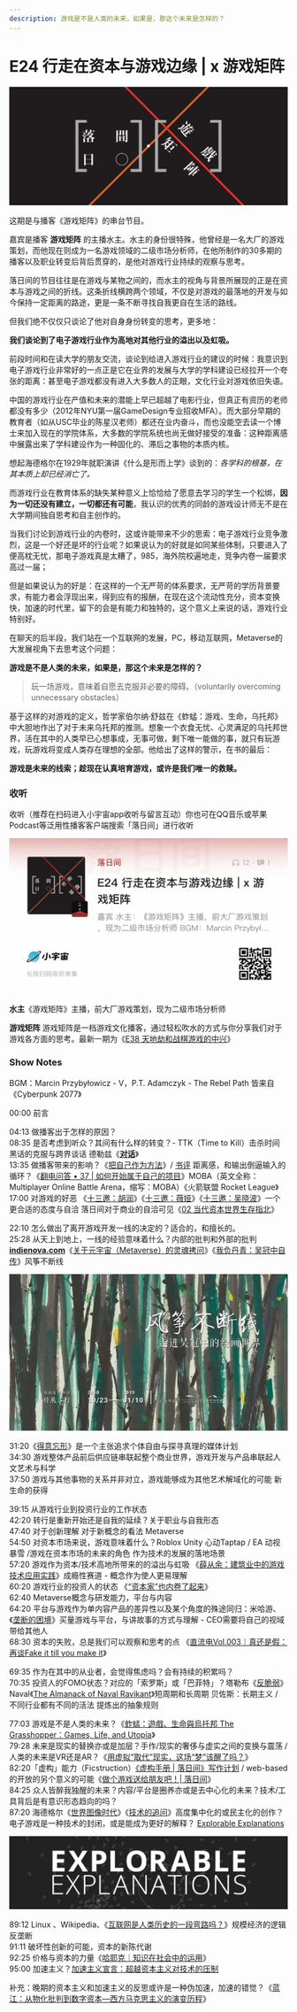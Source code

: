 ```yaml
---
description: 游戏是不是人类的未来，如果是，那这个未来是怎样的？
---
```


# E24 行走在资本与游戏边缘 \| x 游戏矩阵

![](../../.gitbook/assets/la-ri-jian-feng-mian-2.png)

这期是与播客《游戏矩阵》的串台节目。

嘉宾是播客 **游戏矩阵** 的主播水主。水主的身份很特殊，他曾经是一名大厂的游戏策划，而他现在则成为一名游戏领域的二级市场分析师，在他所制作的30多期的播客以及职业转变后背后贯穿的，是他对游戏行业持续的观察与思考。

落日间的节目往往是在游戏与某物之间的，而水主的视角与背景所展现的正是在资本与游戏之间的折线。这条折线横跨两个领域，不仅是对游戏的最落地的开发与如今保持一定距离的路途，更是一条不断寻找自我更自在生活的路线。

但我们绝不仅仅只谈论了他对自身身份转变的思考，更多地：

**我们谈论到了电子游戏行业作为高地对其他行业的溢出以及虹吸。**

前段时间和在读大学的朋友交流，谈论到给进入游戏行业的建议的时候：我意识到电子游戏行业非常好的一点正是它在业界的发展与大学的学科建设已经拉开一个夸张的距离：甚至电子游戏都没有进入大多数人的正眼，文化行业对游戏依旧失语。

中国的游戏行业在产值和未来的潜能上早已超越了电影行业，但真正有资历的老师都没有多少（2012年NYU第一届GameDesign专业招收MFA）。而大部分早期的教育者（如从USC毕业的陈星汉老师）都还在业内奋斗，而也没能空去读一个博士来加入现在的学院体系，大多数的学院系统也尚无做好接受的准备：这种距离感中展露出来了学科建设作为一种固化的、滞后之事物的本质内核。

想起海德格尔在1929年就职演讲《什么是形而上学》谈到的：_各学科的根基，在其本质上却已经消亡了。_

而游戏行业在教育体系的缺失某种意义上恰恰给了愿意去学习的学生一个松绑，**因为一切还没有建立，一切都还有可能**，我认识的优秀的同龄的游戏设计师无不是在大学期间独自思考和自主创作的。

当我们讨论到游戏行业的内卷时，这或许能带来不少的思索：电子游戏行业竞争激烈，这是一个好还是坏的行业呢？如果说认为的好就是如同某些体制，只要进入了便高枕无忧，那电子游戏真是太糟了，985，海外院校遍地走，竞争内卷一届要求高过一届；

但是如果说认为的好是：在这样的一个无严苛的体系要求，无严苛的学历背景要求，有能力者会浮现出来，得到应有的报酬，在现在这个流动性充分，资本变换快，加速的时代里，留下的会是有能力和独特的，这个意义上来说的话，游戏行业特别好。

在聊天的后半段，我们站在一个互联网的发展，PC，移动互联网，Metaverse的 大发展视角下去思考这个问题：

**游戏是不是人类的未来，如果是，那这个未来是怎样的？**

> 玩一场游戏，意味着自愿去克服非必要的障碍。（voluntarily overcoming unnecessary obstacles）

基于这样的对游戏的定义，哲学家伯尔纳·舒兹在《蚱蜢：游戏、生命，乌托邦》中大胆地作出了对于未来乌托邦的推测。想象一个衣食无忧、心灵满足的乌托邦世界，活在其中的人类早已心想事成，无事可做，剩下唯一能做的事，就只有玩游戏，玩游戏将变成人类存在理想的全部。他给出了这样的警示，在书的最后：

**游戏是未来的线索；趁现在认真培育游戏，或许是我们唯一的救赎。**



### 收听

  
收听（推荐在扫码进入小宇宙app收听与留言互动）你也可在QQ音乐或苹果Podcast等泛用性播客客户端搜索「落日间」进行收听

![](../../.gitbook/assets/e24-podcast.png)

  
**水主**《游戏矩阵》主播，前大厂游戏策划，现为二级市场分析师

**游戏矩阵** 游戏矩阵是一档游戏文化播客，通过轻松吹水的方式与你分享我们对于游戏各方面的思考。最新一期为《[E38 天地劫和战棋游戏的中兴](https://mp.weixin.qq.com/s?__biz=MzI1NDA5Nzg2MA==&mid=2650028363&idx=1&sn=c6af401891afb6db649082f2217824da&scene=21#wechat_redirect)》  


### Show Notes

BGM：Marcin Przybyłowicz - V，P.T. Adamczyk - The Rebel Path 皆来自《Cyberpunk 2077》

00:00 前言

04:13 做播客出于怎样的原因？  
08:35 是否考虑到听众？其间有什么样的转变？- TTK（Time to Kill）击杀时间 黑话的克服与跨界谈话 德勒兹《[**对话**](https://book.douban.com/subject/30226279/)》  
13:35 做播客带来的影响？《[把自己作为方法](https://book.douban.com/subject/35092383/)》/ [书评](https://www.zhihu.com/question/422262984/answer/1895912720) 距离感，和输出倒逼输入的循环？《[翻电问答 • 37 \| 如何开始属于自己的项目](https://www.xiaoyuzhoufm.com/episode/5e819df8418a84a04600ce55?s=eyJ1IjogIjVlYmNkNzkwMjFhYzg1ODA0MTJiNzcxMCJ9)》MOBA（英文全称：Multiplayer Online Battle Arena，缩写：MOBA）《火箭联盟 Rocket League》  
17:00 对游戏的好恶 《[十三邀：胡润](https://v.qq.com/x/cover/mzc00200j1zb3ff/j3235uhw2ph.html)》《[十三邀：薇娅](https://v.qq.com/x/cover/mzc002007eh256q.html)》《[十三邀：吴晓波](https://v.qq.com/x/cover/mzc00200oj8vge3.html)》一个更合适的态度与自洽 落日间对于商业的自洽可见《[02 当代资本世界生存指北](https://docs.xpaidia.com/project/about/02)》

22:10 怎么做出了离开游戏开发一线的决定的？适合的，和擅长的。  
25:28 从天上到地上，一线的经验意味着什么？内部的批判和外部的批判 [**indienova.com**](https://indienova.com/u/guatif)《[关于元宇宙（Metaverse）的灵魂拷问](https://mp.weixin.qq.com/s/kv-k7IsnjcyF-FoV9Ps5PQ)》《[我负丹青：吴冠中自传](https://book.douban.com/subject/26290219/)》风筝不断线

![](../../.gitbook/assets/wuguanzhong.jpg)

  
31:20《[得意忘形](https://www.ximalaya.com/yule/6688726/)》是一个主张追求个体自由与探寻真理的媒体计划  
34:30 游戏整体产品前后供应链串联起整个商业世界，游戏开发与产品串联起人文艺术与科学  
37:50 游戏与其他事物的关系并非对立，游戏能够成为其他艺术解域化的可能 新生命的获得

39:15 从游戏行业到投资行业的工作状态  
42:20 转行是重新开始还是自我的延续？关于职业与自我形态  
47:40 对于创新理解 对于新概念的看法 Metaverse  
54:50 对资本市场来说，游戏意味着什么？Roblox Unity 心动Taptap / EA 动视暴雪 /游戏在资本市场的未来的角色 作为技术的发展的落地场景  
57:20 游戏作为资本/技术高地所带来的的溢出与虹吸 《[薛从余：建筑业中的游戏技术应用实践](https://www.bilibili.com/video/BV1dp4y147a8)》成瘾性赛道 - 概念作为使人更易理解  
60:20 游戏行业的投资人的状态 《[“资本家”也内卷了起来](https://mp.weixin.qq.com/s/kJdtoKy00fWqXoiE6wjdAQ)》  
62:40 Metaverse概念与研发能力，平台与内容  
64:20 平台与游戏作为单内容产品的差异性以及某个角度的殊途同归：米哈游、《[垄断的困境](https://mp.weixin.qq.com/s/TnljFiAc82yZRb0D1Vr8Dw)》买量游戏与平台，与讲故事的方式与理解 - CEO需要将自己的视域带给其他人  
68:30 资本的失败，总是我们可以观察和思考的点 《[直流电Vol.003｜真还是假：再谈Fake it till you make it](https://www.xiaoyuzhoufm.com/episode/60940b922cf74c0b1deeb31e?s=eyJ1IjogIjVlYmNkNzkwMjFhYzg1ODA0MTJiNzcxMCJ9)》

69:35 作为在其中的从业者，会觉得焦虑吗？会有持续的积累吗？  
70:35 投资人的FOMO状态？对应的「索罗斯」或「巴菲特」？塔勒布《[反脆弱](https://book.douban.com/subject/25782902/)》Naval《[The Almanack of Naval Ravikant](https://book.douban.com/subject/35219712/)》短周期和长周期 贝佐斯：长期主义 / 不同行业都有不同的活法 提炼出的抽象规则

77:03 游戏是不是人类的未来？《[蚱蜢：遊戲、生命與烏托邦 The Grasshopper：Games, Life, and Utopia](https://book.douban.com/subject/26880839/)》  
79:28 未来是现实的替换亦或是加层？手作/现实的奢侈与虚实之间的变换与震荡 / 人类的未来是VR还是AR？《[用虚拟“取代”现实，这场“梦”该醒了吗？](https://mp.weixin.qq.com/s/ngRKfOkOp44-wQk1qvM0Bg)》  
82:20「虚构」能力（Ficstruction）[《虚构手册 \| 落日间》写作计划](https://docs.xpaidia.com/ficstruction/xu-gou-shou-ce) / web-based的开放的另个意义的可能《[做个游戏送给朋友吧！\| 落日间](https://xpaidia.gitbook.io/pweb/tools)》  
84:25 众人皆醉我独醒的未来？内容/平台是圈养亦或是去中心化的未来？技术/工具背后是有意识形态趋向的吗？  
87:20 海德格尔《[世界图像时代](https://www.douban.com/note/803763038/)》《[技术的追问](https://www.douban.com/note/804482135/)》高度集中化的或民主化的创作？电子游戏是一种技术的封闭，或是能成为更好的解释？ [Explorable Explanations](https://explorabl.es/)

![](../../.gitbook/assets/ee.png)

89:12 Linux 、Wikipedia、《[互联网是人类历史的一段弯路吗？](https://mp.weixin.qq.com/s/V5Dk4gpzpdb-zsfurp9ZiA)》规模经济的逻辑 反垄断  
91:11 破坏性创新的可能，资本的新陈代谢  
92:25 价格与资本的力量《[哈耶克｜知识在社会中的运用](https://www.163.com/dy/article/FK8QPE610521CI3B.html)》  
95:00 加速主义？[加速主义宣言：超越资本主义对技术的压制](https://www.thepaper.cn/newsDetail_forward_2019817)

补充：晚期的资本主义和加速主义的反思或许是一种伪加速，加速的错觉？《[蓝江：从物化批判到数字资本—西方马克思主义的演变历程](https://www.ximalaya.com/renwen/49481830/419186692)》

